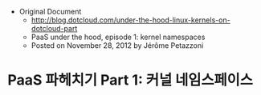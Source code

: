 - Original Document
  - http://blog.dotcloud.com/under-the-hood-linux-kernels-on-dotcloud-part
  - PaaS under the hood, episode 1: kernel namespaces
  - Posted on November 28, 2012 by Jérôme Petazzoni

PaaS 파헤치기 Part 1: 커널 네임스페이스
=======================================

